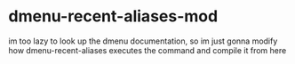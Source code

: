 # dmenu-recent-aliases-mod
im too lazy to look up the dmenu documentation, so im just gonna modify how dmenu-recent-aliases executes the command and compile it from here
